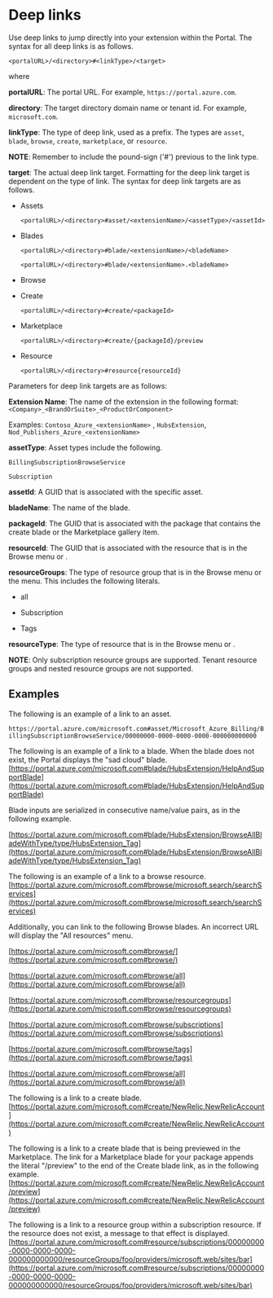 
<a name="deep-links"></a>
# Deep links

Use deep links to jump directly into your extension within the Portal. The syntax for all deep links is as follows.

 `<portalURL>/<directory>#<linkType>/<target>`

 where

**portalURL**: The portal URL. For example, `https://portal.azure.com`.

**directory**: The target directory domain name or tenant id. For example, `microsoft.com`.

<!-- TODO:  Determine whether this list of deep link types is complete. -->

**linkType**: The type of deep link, used as a prefix. The types are `asset`,  `blade`, `browse`, `create`,  `marketplace`, or `resource`.

   **NOTE**:  Remember to include the pound-sign ('#') previous to the link type.

**target**: The actual deep link target. Formatting for the deep link target is dependent on the type of link. The syntax for deep link targets are as follows.

* Assets

    `<portalURL>/<directory>#asset/<extensionName>/<assetType>/<assetId>`

* Blades

    `<portalURL>/<directory>#blade/<extensionName>/<bladeName>`
    
    `<portalURL>/<directory>#blade/<extensionName>.<bladeName>`

* Browse

<!--
    `<portalURL>/<directory>#browse/{resourceType}`

    `<portalURL>/<directory>#browse/{resourceGroups}`

    `<portalURL>/<directory>#browse/all`

    `<portalURL>/<directory>#browse/subscriptions`

    `<portalURL>/<directory>#browse/tags`
-->

* Create

    `<portalURL>/<directory>#create/<packageId>`

* Marketplace

    `<portalURL>/<directory>#create/{packageId}/preview`

* Resource

    `<portalURL>/<directory>#resource{resourceId}`


Parameters for deep link targets are as follows:

**Extension Name**:  The name of the extension in the following format:  `<Company>_<BrandOrSuite>_<ProductOrComponent>`

Examples:  ```Contoso_Azure_<extensionName>``` , ```HubsExtension```, ```Nod_Publishers_Azure_<extensionName> ```

**assetType**: Asset types include the following.

    BillingSubscriptionBrowseService

    Subscription 

**assetId**: A GUID that is associated with the specific asset.

**bladeName**: The name of the blade.

**packageId**: The GUID that is associated with the package that contains the create blade or the Marketplace gallery item.

**resourceId**:  The GUID that is associated with the resource that is in the Browse menu or .

**resourceGroups**: The type of resource group that is in the Browse menu or the menu. This includes the following literals.

* all

* Subscription

* Tags

**resourceType**: The type of resource that is in the Browse menu or .  

   **NOTE**: Only subscription resource groups are supported. Tenant resource groups and nested resource groups are not supported.

<!--TODO:  Determine whether we have a list of resource types. -->



<a name="deep-links-examples"></a>
## Examples

<!-- TODO: Determine whether any of these links should be live. If not, they will be included as code, as in the first example. -->

The following is an example of a link to an asset. 

`https://portal.azure.com/microsoft.com#asset/Microsoft_Azure_Billing/BillingSubscriptionBrowseService/00000000-0000-0000-0000-000000000000`

The following is an example of a link to a blade. When the blade does not exist, the Portal displays the "sad cloud" blade.
   [https://portal.azure.com/microsoft.com#blade/HubsExtension/HelpAndSupportBlade](https://portal.azure.com/microsoft.com#blade/HubsExtension/HelpAndSupportBlade)

Blade inputs are serialized in consecutive name/value pairs, as in the following example.

<!--TODO: Determine whether the names are HubsExtension and type in the following example. -->
[https://portal.azure.com/microsoft.com#blade/HubsExtension/BrowseAllBladeWithType/type/HubsExtension_Tag](https://portal.azure.com/microsoft.com#blade/HubsExtension/BrowseAllBladeWithType/type/HubsExtension_Tag)

The following is an example of a link to a browse resource. 
[https://portal.azure.com/microsoft.com#browse/microsoft.search/searchServices](https://portal.azure.com/microsoft.com#browse/microsoft.search/searchServices)

<!-- TODO:  Doublecheck that Browse still works this way. -->

Additionally, you can link to the following Browse blades. An incorrect URL will display the "All resources" menu.

[https://portal.azure.com/microsoft.com#browse/](https://portal.azure.com/microsoft.com#browse/)

[https://portal.azure.com/microsoft.com#browse/all](https://portal.azure.com/microsoft.com#browse/all)

[https://portal.azure.com/microsoft.com#browse/resourcegroups](https://portal.azure.com/microsoft.com#browse/resourcegroups)

[https://portal.azure.com/microsoft.com#browse/subscriptions](https://portal.azure.com/microsoft.com#browse/subscriptions)

[https://portal.azure.com/microsoft.com#browse/tags](https://portal.azure.com/microsoft.com#browse/tags)

[https://portal.azure.com/microsoft.com#browse/all](https://portal.azure.com/microsoft.com#browse/all)


The following is a link to a create blade.
 [https://portal.azure.com/microsoft.com#create/NewRelic.NewRelicAccount](https://portal.azure.com/microsoft.com#create/NewRelic.NewRelicAccount)

The following is a link to a create blade that is being previewed in the Marketplace.  The link for a Marketplace blade for your package appends the literal "/preview" to the end of the Create blade link, as in the following example.
[https://portal.azure.com/microsoft.com#create/NewRelic.NewRelicAccount/preview](https://portal.azure.com/microsoft.com#create/NewRelic.NewRelicAccount/preview)

The following is a link to a resource group within a subscription resource. If the resource does not exist, a message to that effect is displayed.
[https://portal.azure.com/microsoft.com#resource/subscriptions/00000000-0000-0000-0000-000000000000/resourceGroups/foo/providers/microsoft.web/sites/bar](https://portal.azure.com/microsoft.com#resource/subscriptions/00000000-0000-0000-0000-000000000000/resourceGroups/foo/providers/microsoft.web/sites/bar)
